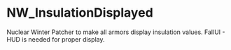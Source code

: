 # NW_InsulationDisplayed
 Nuclear Winter Patcher to make all armors display insulation values. FallUI - HUD is needed for proper display.
